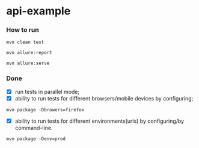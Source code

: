 # api-example


### How to run

```mvn clean test```

```mvn allure:report```

```mvn allure:serve```

### Done

- [x] run tests in parallel mode;
- [x] ability to run tests for different browsers/mobile devices by configuring;

```mvn package -Dbrowers=firefox``` 

- [x] ability to run tests for different environments(urls) by configuring/by command-line.

```mvn package -Denv=prod``` 

